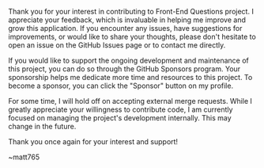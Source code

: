 Thank you for your interest in contributing to Front-End Questions project. I appreciate your feedback, which is invaluable in helping me improve and grow this application. If you encounter any issues, have suggestions for improvements, or would like to share your thoughts, please don't hesitate to open an issue on the GitHub Issues page or to contact me directly.

If you would like to support the ongoing development and maintenance of this project, you can do so through the GitHub Sponsors program. Your sponsorship helps me dedicate more time and resources to this project. To become a sponsor, you can click the "Sponsor" button on my profile.

For some time, I will hold off on accepting external merge requests. While I greatly appreciate your willingness to contribute code, I am currently focused on managing the project's development internally. This may change in the future.

Thank you once again for your interest and support!

~matt765